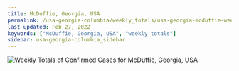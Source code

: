 ```yaml
---
title: McDuffie, Georgia, USA
permalink: /usa-georgia-columbia/weekly_totals/usa-georgia-mcduffie-weekly_totals.html
last_updated: Feb 27, 2022
keywords: ["McDuffie, Georgia, USA", "weekly totals"]
sidebar: usa-georgia-columbia_sidebar
---
```


![Weekly Totals of Confirmed Cases for McDuffie, Georgia, USA](/covid_tracker/images/graphs/usa-georgia-mcduffie-weekly_totals_graph.png)
